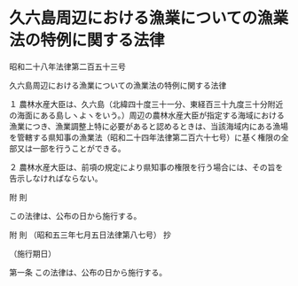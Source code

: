 # 久六島周辺における漁業についての漁業法の特例に関する法律

昭和二十八年法律第二百五十三号

久六島周辺における漁業についての漁業法の特例に関する法律

１ 農林水産大臣は、久六島（北緯四十度三十一分、東経百三十九度三十分附近の海面にある島しヽよヽをいう。）周辺の農林水産大臣が指定する海域における漁業につき、漁業調整上特に必要があると認めるときは、当該海域内にある漁場を管轄する県知事の漁業法（昭和二十四年法律第二百六十七号）に基く権限の全部又は一部を行うことができる。

２ 農林水産大臣は、前項の規定により県知事の権限を行う場合には、その旨を告示しなければならない。

附 則

この法律は、公布の日から施行する。

附 則 （昭和五三年七月五日法律第八七号） 抄

（施行期日）

第一条 この法律は、公布の日から施行する。

